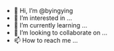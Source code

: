- 👋 Hi, I’m @byingying
- 👀 I’m interested in ...
- 🌱 I’m currently learning ...
- 💞️ I’m looking to collaborate on ...
- 📫 How to reach me ...

<!---
byingying/byingying is a ✨ special ✨ repository because its `README.md` (this file) appears on your GitHub profile.
You can click the Preview link to take a look at your changes.
--->

